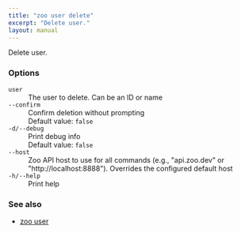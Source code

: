 ```yaml
---
title: "zoo user delete"
excerpt: "Delete user."
layout: manual
---
```


Delete user.

### Options

<dl class="flags">
   <dt><code>user</code></dt>
   <dd>The user to delete. Can be an ID or name</dd>

   <dt><code>--confirm</code></dt>
   <dd>Confirm deletion without prompting<br/>Default value: <code>false</code></dd>

   <dt><code>-d/--debug</code></dt>
   <dd>Print debug info<br/>Default value: <code>false</code></dd>

   <dt><code>--host</code></dt>
   <dd>Zoo API host to use for all commands (e.g., "api.zoo.dev" or "http://localhost:8888"). Overrides the configured default host</dd>

   <dt><code>-h/--help</code></dt>
   <dd>Print help</dd>
</dl>


### See also

* [zoo user](./zoo_user)